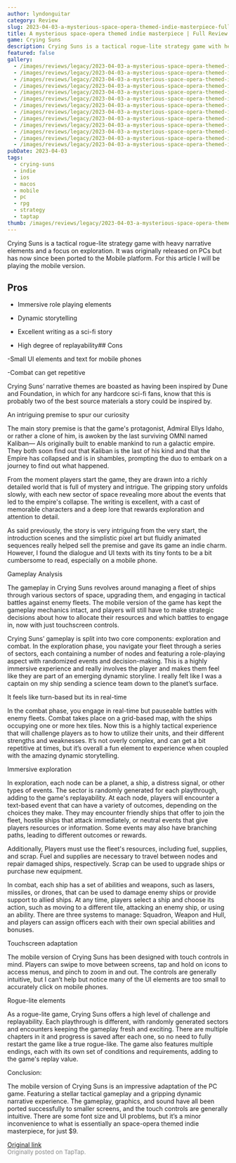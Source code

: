 ```yaml
---
author: lyndonguitar
category: Review
slug: 2023-04-03-a-mysterious-space-opera-themed-indie-masterpiece-full-review-crying-suns
title: A mysterious space-opera themed indie masterpiece | Full Review - Crying Suns
game: Crying Suns
description: Crying Suns is a tactical rogue-lite strategy game with heavy narrative elements and a focus on exploration. It was originally released on PCs but has now since been ported to the Mobile platform. For this article I will be playing the mobile version.
featured: false
gallery:
  - /images/reviews/legacy/2023-04-03-a-mysterious-space-opera-themed-indie-masterpiece--full-review---crying-suns-0.avif
  - /images/reviews/legacy/2023-04-03-a-mysterious-space-opera-themed-indie-masterpiece--full-review---crying-suns-1.avif
  - /images/reviews/legacy/2023-04-03-a-mysterious-space-opera-themed-indie-masterpiece--full-review---crying-suns-2.avif
  - /images/reviews/legacy/2023-04-03-a-mysterious-space-opera-themed-indie-masterpiece--full-review---crying-suns-3.avif
  - /images/reviews/legacy/2023-04-03-a-mysterious-space-opera-themed-indie-masterpiece--full-review---crying-suns-4.avif
  - /images/reviews/legacy/2023-04-03-a-mysterious-space-opera-themed-indie-masterpiece--full-review---crying-suns-5.avif
  - /images/reviews/legacy/2023-04-03-a-mysterious-space-opera-themed-indie-masterpiece--full-review---crying-suns-6.avif
  - /images/reviews/legacy/2023-04-03-a-mysterious-space-opera-themed-indie-masterpiece--full-review---crying-suns-7.avif
  - /images/reviews/legacy/2023-04-03-a-mysterious-space-opera-themed-indie-masterpiece--full-review---crying-suns-8.avif
  - /images/reviews/legacy/2023-04-03-a-mysterious-space-opera-themed-indie-masterpiece--full-review---crying-suns-9.avif
  - /images/reviews/legacy/2023-04-03-a-mysterious-space-opera-themed-indie-masterpiece--full-review---crying-suns-10.avif
  - /images/reviews/legacy/2023-04-03-a-mysterious-space-opera-themed-indie-masterpiece--full-review---crying-suns-11.avif
  - /images/reviews/legacy/2023-04-03-a-mysterious-space-opera-themed-indie-masterpiece--full-review---crying-suns-12.avif
pubDate: 2023-04-03
tags:
  - crying-suns
  - indie
  - ios
  - macos
  - mobile
  - pc
  - rpg
  - strategy
  - taptap
thumb: /images/reviews/legacy/2023-04-03-a-mysterious-space-opera-themed-indie-masterpiece--full-review---crying-suns-0.avif
---
```


Crying Suns is a tactical rogue-lite strategy game with heavy narrative elements and a focus on exploration. It was originally released on PCs but has now since been ported to the Mobile platform. For this article I will be playing the mobile version.




## Pros



- Immersive role playing elements


- Dynamic storytelling


- Excellent writing as a sci-fi story


- High degree of replayability## Cons


-Small UI elements and text for mobile phones

-Combat can get repetitive

Crying Suns’ narrative themes are boasted as having been inspired by Dune and Foundation, in which for any hardcore sci-fi fans, know that this is probably two of the best source materials a story could be inspired by.

An intriguing premise to spur our curiosity

The main story premise is that the game's protagonist, Admiral Ellys Idaho, or rather a clone of him, is awoken by the last surviving OMNI named Kaliban— AIs originally built to enable mankind to run a galactic empire. They both soon find out that Kaliban is the last of his kind and that the Empire has collapsed and is in shambles, prompting the duo to embark on a journey to find out what happened.

From the moment players start the game, they are drawn into a richly detailed world that is full of mystery and intrigue. The gripping story unfolds slowly, with each new sector of space revealing more about the events that led to the empire's collapse. The writing is excellent, with a cast of memorable characters and a deep lore that rewards exploration and attention to detail.

As said previously, the story is very intriguing from the very start, the introduction scenes and the simplistic pixel art but fluidly animated sequences really helped sell the premise and gave its game an indie charm. However, I found the dialogue and UI texts with its tiny fonts to be a bit cumbersome to read, especially on a mobile phone.

Gameplay Analysis

The gameplay in Crying Suns revolves around managing a fleet of ships through various sectors of space, upgrading them, and engaging in tactical battles against enemy fleets. The mobile version of the game has kept the gameplay mechanics intact, and players will still have to make strategic decisions about how to allocate their resources and which battles to engage in, now with just touchscreen controls.

Crying Suns’ gameplay is split into two core components: exploration and combat. In the exploration phase, you navigate your fleet through a series of sectors, each containing a number of nodes and featuring a role-playing aspect with randomized events and decision-making. This is a highly immersive experience and really involves the player and makes them feel like they are part of an emerging dynamic storyline.  I really felt like I was a captain on my ship sending a science team down to the planet’s surface.

It feels like turn-based but its in real-time

In the combat phase, you engage in real-time but pauseable battles with enemy fleets. Combat takes place on a grid-based map, with the ships occupying one or more hex tiles. Now this is a highly tactical experience that will challenge players as to how to utilize their units, and their different strengths and weaknesses. It’s not overly complex, and can get a bit repetitive at times, but it’s overall a fun element to experience when coupled with the amazing dynamic storytelling.

Immersive exploration

In exploration, each node can be a planet, a ship, a distress signal, or other types of events. The sector is randomly generated for each playthrough, adding to the game's replayability. At each node, players will encounter a text-based event that can have a variety of outcomes, depending on the choices they make. They may encounter friendly ships that offer to join the fleet, hostile ships that attack immediately, or neutral events that give players resources or information. Some events may also have branching paths, leading to different outcomes or rewards.

Additionally, Players must use the fleet's resources, including fuel, supplies, and scrap. Fuel and supplies are necessary to travel between nodes and repair damaged ships, respectively. Scrap can be used to upgrade ships or purchase new equipment.

In combat, each ship has a set of abilities and weapons, such as lasers, missiles, or drones, that can be used to damage enemy ships or provide support to allied ships. At any time, players select a ship and choose its action, such as moving to a different tile, attacking an enemy ship, or using an ability. There are three systems to manage: Squadron, Weapon and Hull, and players can assign officers each with their own special abilities and bonuses.

Touchscreen adaptation

The mobile version of Crying Suns has been designed with touch controls in mind. Players can swipe to move between screens, tap and hold on icons to access menus, and pinch to zoom in and out. The controls are generally intuitive, but I can’t help but notice many of the UI elements are too small to accurately click on mobile phones.

Rogue-lite elements

As a rogue-lite game, Crying Suns offers a high level of challenge and replayability. Each playthrough is different, with randomly generated sectors and encounters keeping the gameplay fresh and exciting. There are multiple chapters in it and progress is saved after each one, so no need to fully restart the game like a true rogue-like. The game also features multiple endings, each with its own set of conditions and requirements, adding to the game's replay value.

Conclusion:

The mobile version of Crying Suns is an impressive adaptation of the PC game. Featuring a stellar tactical gameplay and a gripping dynamic narrative experience. The gameplay, graphics, and sound have all been ported successfully to smaller screens, and the touch controls are generally intuitive. There are some font size and UI problems, but it’s a minor inconvenience to what is essentially an space-opera themed indie masterpiece, for just $9.

[Original link](https://www.taptap.io/post/4987241)<br><span style="font-size: 0.95em; color: #888;">Originally posted on TapTap.</span>